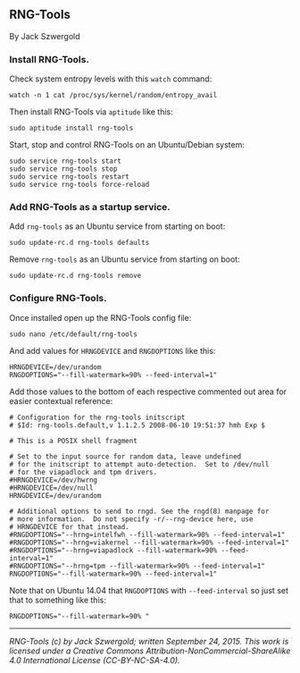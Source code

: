 ## RNG-Tools

By Jack Szwergold

### Install RNG-Tools.

Check system entropy levels with this `watch` command:

	watch -n 1 cat /proc/sys/kernel/random/entropy_avail

Then install RNG-Tools via `aptitude` like this:

	sudo aptitude install rng-tools
	
Start, stop and control RNG-Tools on an Ubuntu/Debian system:

	sudo service rng-tools start
	sudo service rng-tools stop
	sudo service rng-tools restart
	sudo service rng-tools force-reload

### Add RNG-Tools as a startup service.

Add `rng-tools` as an Ubuntu service from starting on boot:

    sudo update-rc.d rng-tools defaults

Remove `rng-tools` as an Ubuntu service from starting on boot:

	sudo update-rc.d rng-tools remove

### Configure RNG-Tools.

Once installed open up the RNG-Tools config file:

	sudo nano /etc/default/rng-tools

And add values for `HRNGDEVICE` and `RNGDOPTIONS` like this:

	HRNGDEVICE=/dev/urandom
	RNGDOPTIONS="--fill-watermark=90% --feed-interval=1"

Add those values to the bottom of each respective commented out area for easier contextual reference:

	# Configuration for the rng-tools initscript
	# $Id: rng-tools.default,v 1.1.2.5 2008-06-10 19:51:37 hmh Exp $
	
	# This is a POSIX shell fragment
	
	# Set to the input source for random data, leave undefined
	# for the initscript to attempt auto-detection.  Set to /dev/null
	# for the viapadlock and tpm drivers.
	#HRNGDEVICE=/dev/hwrng
	#HRNGDEVICE=/dev/null
	HRNGDEVICE=/dev/urandom
	
	# Additional options to send to rngd. See the rngd(8) manpage for
	# more information.  Do not specify -r/--rng-device here, use
	# HRNGDEVICE for that instead.
	#RNGDOPTIONS="--hrng=intelfwh --fill-watermark=90% --feed-interval=1"
	#RNGDOPTIONS="--hrng=viakernel --fill-watermark=90% --feed-interval=1"
	#RNGDOPTIONS="--hrng=viapadlock --fill-watermark=90% --feed-interval=1"
	#RNGDOPTIONS="--hrng=tpm --fill-watermark=90% --feed-interval=1"
	RNGDOPTIONS="--fill-watermark=90% --feed-interval=1"

Note that on Ubuntu 14.04 that `RNGDOPTIONS` with `--feed-interval` so just set that to something like this:

	RNGDOPTIONS="--fill-watermark=90% "

***

*RNG-Tools (c) by Jack Szwergold; written September 24, 2015. This work is licensed under a Creative Commons Attribution-NonCommercial-ShareAlike 4.0 International License (CC-BY-NC-SA-4.0).*